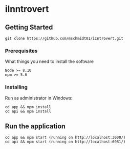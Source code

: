 # iInntrovert

## Getting Started

```
git clone https://github.com/mschmidt01/iIntrovert.git
```
### Prerequisites

What things you need to install the software

```
Node >= 8.10
npm >= 5.6
```

### Installing
Run as administrator in Windows:
```
cd app && npm install
cd api && npm install
```

## Run the application
```
cd app && npm start (running on http://localhost:3000/)
cd api && npm start (running on http://localhost:6981/)
```
